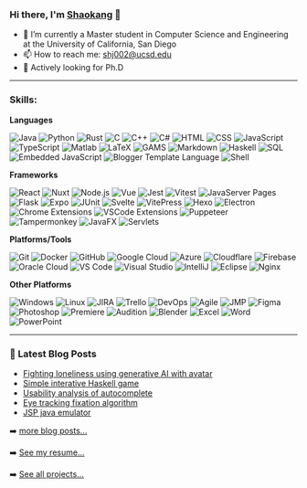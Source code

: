 ### Hi there, I'm [Shaokang](https://shaokangjiang.github.io/) 👋

<!--
**ShaokangJiang/ShaokangJiang** is a ✨ _special_ ✨ repository because its `README.md` (this file) appears on your GitHub profile.

Here are some ideas to get you started:

- 🔭 I’m currently working on ...
- 🌱 I’m currently learning ...
- 👯 I’m looking to collaborate on ...
- 🤔 I’m looking for help with ...
- 💬 Ask me about ...
- 📫 How to reach me: ...
- 😄 Pronouns: ...
- ⚡ Fun fact: ...
-->

- 🔭 I’m currently a Master student in Computer Science and Engineering at the University of California, San Diego
- 📫 How to reach me: shj002@ucsd.edu
- 🌱 Actively looking for Ph.D

---


### Skills: 

**Languages**

![Java](https://api.iconify.design/logos:java.svg)  ![Python](https://api.iconify.design/logos:python.svg)  ![Rust](https://api.iconify.design/teenyicons/rust-outline.svg)  ![C](https://api.iconify.design/vscode-icons:file-type-c.svg)  ![C++](https://api.iconify.design/vscode-icons:file-type-cpp.svg)  ![C#](https://api.iconify.design/vscode-icons:file-type-csharp.svg)  ![HTML](https://api.iconify.design/logos:html-5.svg)  ![CSS](https://api.iconify.design/el:css.svg)  ![JavaScript](https://api.iconify.design/ion:logo-javascript.svg)  ![TypeScript](https://api.iconify.design/logos:typescript-icon.svg)  ![Matlab](https://resume.shaokang.me/img/MATLAB.svg)  ![LaTeX](https://api.iconify.design/file-icons:latex.svg)  ![GAMS](https://api.iconify.design/file-icons:gams.svg)  ![Markdown](https://api.iconify.design/ion:logo-markdown.svg)  ![Haskell](https://api.iconify.design/logos:haskell.svg)  ![SQL](https://api.iconify.design/carbon:sql.svg)  ![Embedded JavaScript](https://api.iconify.design/file-icons:ejs.svg)  ![Blogger Template Language](https://api.iconify.design/simple-icons:blogger.svg)  ![Shell](https://api.iconify.design/mdi:bash.svg)

**Frameworks**

![React](https://api.iconify.design/logos:react.svg)  ![Nuxt](https://api.iconify.design/logos:nuxt-icon.svg)  ![Node.js](https://api.iconify.design/logos:nodejs-icon.svg)  ![Vue](https://api.iconify.design/logos:vue.svg)  ![Jest](https://api.iconify.design/logos:jest.svg)  ![Vitest](https://api.iconify.design/logos:vitest.svg)  ![JavaServer Pages](https://api.iconify.design/vscode-icons:file-type-jsp.svg)  ![Flask](https://api.iconify.design/logos:flask.svg)  ![Expo](https://api.iconify.design/vscode-icons:file-type-light-expo.svg)  ![JUnit](https://resume.shaokang.me/img/JUnit.svg)  ![Svelte](https://api.iconify.design/logos:svelte-icon.svg)  ![VitePress](https://api.iconify.design/logos:vitejs.svg)  ![Hexo](https://api.iconify.design/logos:hexo.svg)  ![Electron](https://api.iconify.design/logos:electron.svg)  ![Chrome Extensions](https://api.iconify.design/logos:chrome.svg)  ![VSCode Extensions](https://api.iconify.design/logos:visual-studio-code.svg)  ![Puppeteer](https://api.iconify.design/logos:puppeteer.svg)  ![Tampermonkey](https://resume.shaokang.me/img/tamper.png)  ![JavaFX](https://resume.shaokang.me/img/javafx.png)  ![Servlets](https://resume.shaokang.me/img/servletslogo.webp)

**Platforms/Tools**

![Git](https://api.iconify.design/logos:git-icon.svg)  ![Docker](https://api.iconify.design/logos:docker-icon.svg)  ![GitHub](https://api.iconify.design/logos:github-icon.svg)  ![Google Cloud](https://api.iconify.design/logos:google-cloud.svg)  ![Azure](https://api.iconify.design/logos:azure-icon.svg)  ![Cloudflare](https://api.iconify.design/logos:cloudflare.svg)  ![Firebase](https://api.iconify.design/logos:firebase.svg)  ![Oracle Cloud](https://api.iconify.design/logos:oracle.svg)  ![VS Code](https://api.iconify.design/logos:visual-studio-code.svg)  ![Visual Studio](https://api.iconify.design/logos:visual-studio.svg)  ![IntelliJ](https://api.iconify.design/logos:intellij-idea.svg)  ![Eclipse](https://api.iconify.design/logos:eclipse.svg)  ![Nginx](https://api.iconify.design/logos:nginx.svg)

**Other Platforms**

![Windows](https://api.iconify.design/logos:microsoft-windows.svg)  ![Linux](https://api.iconify.design/logos:linux-tux.svg)  ![JIRA](https://api.iconify.design/logos:jira.svg)  ![Trello](https://api.iconify.design/logos:trello.svg)  ![DevOps](https://api.iconify.design/simple-icons:azuredevops.svg)  ![Agile](https://resume.shaokang.me/img/agility.png)  ![JMP](https://resume.shaokang.me/img/JMP.svg)  ![Figma](https://api.iconify.design/logos:figma.svg)  ![Photoshop](https://api.iconify.design/logos:adobe-photoshop.svg)  ![Premiere](https://api.iconify.design/logos:adobe-premiere.svg)  ![Audition](https://resume.shaokang.me/img/adobeaudition.svg)  ![Blender](https://api.iconify.design/logos:blender.svg)  ![Excel](https://resume.shaokang.me/img/icons8-excel.svg)  ![Word](https://resume.shaokang.me/img/icons8-word.svg)  ![PowerPoint](https://resume.shaokang.me/img/icons8-powerpoint.svg)


---
### 📕 Latest Blog Posts

<!-- BLOG-POST-LIST:START -->
- [Fighting loneliness using generative AI with avatar](https://shaokang.me/2023/Fighting-loneliness-using-generative-AI-with-avatar/)
- [Simple interative Haskell game](https://shaokang.me/2023/Simple-interative-Haskell-game/)
- [Usability analysis of autocomplete](https://shaokang.me/2023/Usability-analysis-of-autocomplete/)
- [Eye tracking fixation algorithm](https://shaokang.me/2023/Eye-tracking-fixation-algorithm/)
- [JSP java emulator](https://shaokang.me/2023/JSP-java-emulator/)
<!-- BLOG-POST-LIST:END -->

➡️ [more blog posts...](https://shaokangjiang.github.io/)

➡️ [See my resume...](https://shaokangjiang.github.io/resume/)

➡️ [See all projects...](https://shaokangjiang.github.io/projects/)
